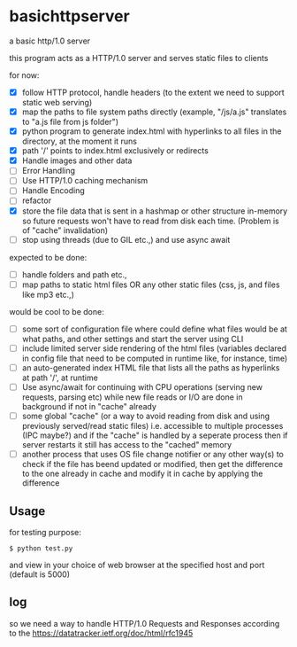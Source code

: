 # basichttpserver
a basic http/1.0 server

this program acts as a HTTP/1.0 server and serves static files to clients

for now:
- [X] follow HTTP protocol, handle headers (to the extent we need to support static web serving)
- [X] map the paths to file system paths directly (example, "/js/a.js" translates to "a.js file from js folder")
- [X] python program to generate index.html with hyperlinks to all files in the directory, at the moment it runs
- [X] path '/' points to index.html exclusively or redirects
- [X] Handle images and other data
- [ ] Error Handling
- [ ] Use HTTP/1.0 caching mechanism
- [ ] Handle Encoding
- [ ] refactor
- [X] store the file data that is sent in a hashmap or other structure in-memory so future requests won't have to read from disk each time. (Problem is of "cache" invalidation) 
- [ ] stop using threads (due to GIL etc.,) and use async await

expected to be done:
- [ ] handle folders and path etc.,
- [ ] map paths to static html files OR any other static files (css, js, and files like mp3 etc.,)

would be cool to be done:
- [ ] some sort of configuration file where could define what files would be at what paths, and other settings and start the server using CLI
- [ ] include limited server side rendering of the html files (variables declared in config file that need to be computed in runtime like, for instance, time)
- [ ] an auto-generated index HTML file that lists all the paths as hyperlinks at path '/', at runtime
- [ ] Use async/await for continuing with CPU operations (serving new requests, parsing etc) while new file reads or I/O are done in background if not in "cache" already
- [ ] some global "cache" (or a way to avoid reading from disk and using previously served/read static files) i.e. accessible to multiple processes (IPC maybe?) and if the "cache" is handled by a seperate process then if server restarts it still has access to the "cached" memory
- [ ] another process that uses OS file change notifier or any other way(s) to check if the file has beend updated or modified, then get the difference to the one already in cache and modify it in cache by applying the difference

## Usage
for testing purpose:
```
$ python test.py
```
and view in your choice of web browser at the specified host and port (default is 5000) 

## log
so we need a way to handle HTTP/1.0 Requests and Responses according to the <https://datatracker.ietf.org/doc/html/rfc1945>
